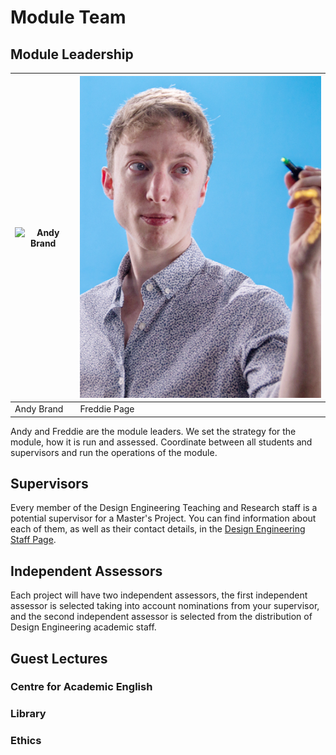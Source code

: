# Module Team
## Module Leadership

| ![Andy Brand](assets/Andy.jpg) | ![Freddie Page](assets/Freddie.jpg) |
| ------------------------------ | ----------------------------------- |
| Andy Brand                     | Freddie Page                        |

Andy and Freddie are the module leaders. We set the strategy for the module, how it is run and assessed. Coordinate between all students and supervisors and run the operations of the module.
## Supervisors
Every member of the Design Engineering Teaching and Research staff is a potential supervisor for a Master's Project. You can find information about each of them, as well as their contact details, in the [Design Engineering Staff Page](https://www.imperial.ac.uk/design-engineering/people/academic--teaching-staff/).
## Independent Assessors
Each project will have two independent assessors, the first independent assessor is selected taking into account nominations from your supervisor, and the second independent assessor is selected from the distribution of Design Engineering academic staff.
## Guest Lectures
### Centre for Academic English
### Library
### Ethics
